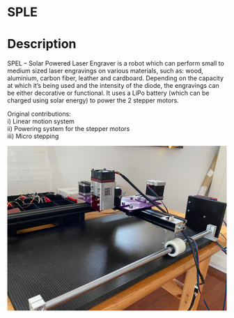 # SPLE


# Description

SPEL – Solar Powered Laser Engraver is a robot which can perform small to medium sized laser engravings on various  materials, such as: wood, aluminium, carbon fiber, leather and cardboard. Depending on the capacity at which it’s being used and the intensity of the diode, the engravings can be either decorative or functional. It uses a LiPo battery (which can be charged using solar energy) to power the 2 stepper motors.


Original contributions:  
  i)   Linear motion system  
  ii)  Powering system for the stepper motors  
  iii) Micro stepping  


<img src="/imagini/full.jpg">

  

